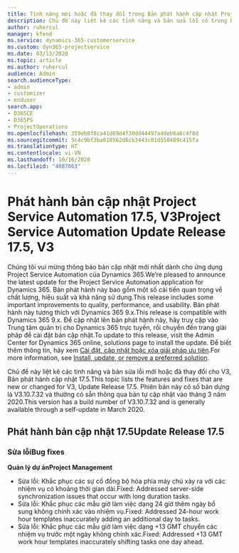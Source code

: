 ```yaml
---
title: Tính năng mới hoặc đã thay đổi trong Bản phát hành cập nhật Project Service Automation 17.5, Bản vá, V3
description: Chủ đề này liệt kê các tính năng và bản sửa lỗi có trong Bản phát hành cập nhật Project Service Automation 17.5, V3.
author: ruhercul
manager: kfend
ms.service: dynamics-365-customerservice
ms.custom: dyn365-projectservice
ms.date: 03/13/2020
ms.topic: article
ms.author: ruhercul
audience: Admin
search.audienceType:
- admin
- customizer
- enduser
search.app:
- D365CE
- D365PS
- ProjectOperations
ms.openlocfilehash: 359eb8f8ca41d69d4f30dd44497a4deb6a6c4f8d
ms.sourcegitcommit: 5c4c9bf3ba018562d6cb3443c01d550489c415fa
ms.translationtype: HT
ms.contentlocale: vi-VN
ms.lasthandoff: 10/16/2020
ms.locfileid: "4087063"
---
```

# <a name="project-service-automation-update-release-175-v3"></a><span data-ttu-id="bddd3-103">Phát hành bản cập nhật Project Service Automation 17.5, V3</span><span class="sxs-lookup"><span data-stu-id="bddd3-103">Project Service Automation Update Release 17.5, V3</span></span>

<span data-ttu-id="bddd3-104">Chúng tôi vui mừng thông báo bản cập nhật mới nhất dành cho ứng dụng Project Service Automation của Dynamics 365.</span><span class="sxs-lookup"><span data-stu-id="bddd3-104">We’re pleased to announce the latest update for the Project Service Automation application for Dynamics 365.</span></span> <span data-ttu-id="bddd3-105">Bản phát hành này bao gồm một số cải tiến quan trọng về chất lượng, hiệu suất và khả năng sử dụng.</span><span class="sxs-lookup"><span data-stu-id="bddd3-105">This release includes some important improvements to quality, performance, and usability.</span></span>  <span data-ttu-id="bddd3-106">Bản phát hành này tương thích với Dynamics 365 9.x.</span><span class="sxs-lookup"><span data-stu-id="bddd3-106">This release is compatible with Dynamics 365 9.x.</span></span> <span data-ttu-id="bddd3-107">Để cập nhật lên bản phát hành này, hãy truy cập vào Trung tâm quản trị cho Dynamics 365 trực tuyến, rồi chuyển đến trang giải pháp để cài đặt bản cập nhật.</span><span class="sxs-lookup"><span data-stu-id="bddd3-107">To update to this release, visit the Admin Center for Dynamics 365 online, solutions page to install the update.</span></span> <span data-ttu-id="bddd3-108">Để biết thêm thông tin, hãy xem [Cài đặt, cập nhật hoặc xóa giải pháp ưu tiên](https://docs.microsoft.com/power-platform/admin/install-remove-preferred-solution).</span><span class="sxs-lookup"><span data-stu-id="bddd3-108">For more information, see [Install, update, or remove a preferred solution](https://docs.microsoft.com/power-platform/admin/install-remove-preferred-solution).</span></span>

<span data-ttu-id="bddd3-109">Chủ đề này liệt kê các tính năng và bản sửa lỗi mới hoặc đã thay đổi cho V3, Bản phát hành cập nhật 17.5.</span><span class="sxs-lookup"><span data-stu-id="bddd3-109">This topic lists the features and fixes that are new or changed for V3, Update Release 17.5.</span></span> <span data-ttu-id="bddd3-110">Phiên bản này có số bản dựng là V3.10.7.32 và thường có sẵn thông qua bản tự cập nhật vào tháng 3 năm 2020.</span><span class="sxs-lookup"><span data-stu-id="bddd3-110">This version has a build number of V3.10.7.32 and is generally available through a self-update in March 2020.</span></span>


## <a name="update-release-175"></a><span data-ttu-id="bddd3-111">Phát hành bản cập nhật 17.5</span><span class="sxs-lookup"><span data-stu-id="bddd3-111">Update Release 17.5</span></span>

### <a name="bug-fixes"></a><span data-ttu-id="bddd3-112">Sửa lỗi</span><span class="sxs-lookup"><span data-stu-id="bddd3-112">Bug fixes</span></span>


<span data-ttu-id="bddd3-113">**Quản lý dự án**</span><span class="sxs-lookup"><span data-stu-id="bddd3-113">**Project Management**</span></span>

- <span data-ttu-id="bddd3-114">Sửa lỗi: Khắc phục các sự cố đồng bộ hóa phía máy chủ xảy ra với các nhiệm vụ có khoảng thời gian dài.</span><span class="sxs-lookup"><span data-stu-id="bddd3-114">Fixed: Addressed server-side synchronization issues that occur with long duration tasks.</span></span>
- <span data-ttu-id="bddd3-115">Sửa lỗi: Khắc phục các mẫu giờ làm việc dạng 24 giờ thêm ngày bổ sung không chính xác vào nhiệm vụ.</span><span class="sxs-lookup"><span data-stu-id="bddd3-115">Fixed: Addressed 24-hour work hour templates inaccurately adding an additional day to tasks.</span></span>
- <span data-ttu-id="bddd3-116">Sửa lỗi: Khắc phục các mẫu giờ làm việc dạng +13 GMT chuyển các nhiệm vụ trước một ngày không chính xác.</span><span class="sxs-lookup"><span data-stu-id="bddd3-116">Fixed: Addressed +13 GMT work hour templates inaccurately shifting tasks one day ahead.</span></span>

